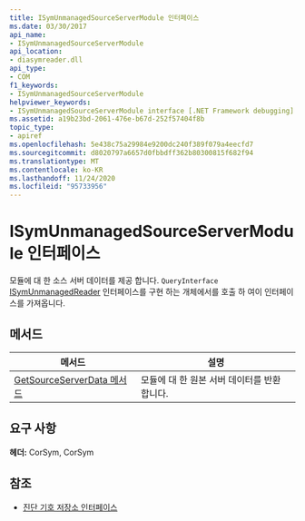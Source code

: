 ```yaml
---
title: ISymUnmanagedSourceServerModule 인터페이스
ms.date: 03/30/2017
api_name:
- ISymUnmanagedSourceServerModule
api_location:
- diasymreader.dll
api_type:
- COM
f1_keywords:
- ISymUnmanagedSourceServerModule
helpviewer_keywords:
- ISymUnmanagedSourceServerModule interface [.NET Framework debugging]
ms.assetid: a19b23bd-2061-476e-b67d-252f57404f8b
topic_type:
- apiref
ms.openlocfilehash: 5e438c75a29984e9200dc240f389f079a4eecfd7
ms.sourcegitcommit: d8020797a6657d0fbbdff362b80300815f682f94
ms.translationtype: MT
ms.contentlocale: ko-KR
ms.lasthandoff: 11/24/2020
ms.locfileid: "95733956"
---
```

# <a name="isymunmanagedsourceservermodule-interface"></a>ISymUnmanagedSourceServerModule 인터페이스

모듈에 대 한 소스 서버 데이터를 제공 합니다. `QueryInterface` [ISymUnmanagedReader](isymunmanagedreader-interface.md) 인터페이스를 구현 하는 개체에서를 호출 하 여이 인터페이스를 가져옵니다.  
  
## <a name="methods"></a>메서드  
  
|메서드|설명|  
|------------|-----------------|  
|[GetSourceServerData 메서드](isymunmanagedsourceservermodule-getsourceserverdata-method.md)|모듈에 대 한 원본 서버 데이터를 반환 합니다.|  
  
## <a name="requirements"></a>요구 사항  

 **헤더:** CorSym, CorSym  
  
## <a name="see-also"></a>참조

- [진단 기호 저장소 인터페이스](diagnostics-symbol-store-interfaces.md)
